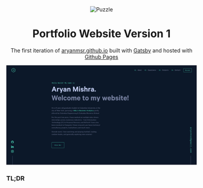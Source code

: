 <div align="center">
  <img alt="Puzzle" src="https://github.com/aryanmsr/Mobile_Game_Analysis/blob/master/mobile_game_cover.jpg" width="100" />
</div>
<h1 align="center">
  Portfolio Website Version 1
</h1>
<p align="center">
  The first iteration of <a href="https://aryanmsr.github.io/" target="_blank">aryanmsr.github.io</a> built with <a href="https://www.gatsbyjs.org/" target="_blank">Gatsby</a> and hosted with <a href="https://pages.github.com/" target="_blank">Github Pages</a>
</p>

<div align="center">
  <img alt="Demo" src="https://github.com/aryanmsr/aryanmsr.github.io/blob/main/src/images/demo%202.png" />
</div>

### TL;DR

